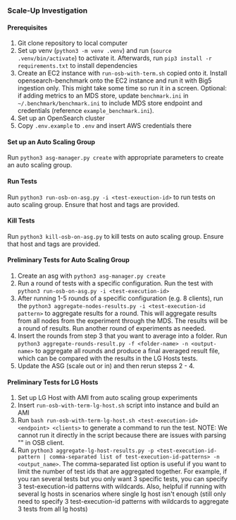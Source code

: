 ### Scale-Up Investigation

#### Prerequisites
1. Git clone repository to local computer
2. Set up venv (`python3 -m venv .venv`) and run (`source .venv/bin/activate`) to activate it. Afterwards, run `pip3 install -r requirements.txt` to install dependencies
3. Create an EC2 instance with `run-osb-with-term.sh` copied onto it. Install opensearch-benchmark onto the EC2 instance and run it with Big5 ingestion only. This might take some time so run it in a screen. Optional: if adding metrics to an MDS store, update `benchmark.ini` in `~/.benchmark/benchmark.ini` to include MDS store endpoint and credentials (reference `example_benchmark.ini`).
4. Set up an OpenSearch cluster
5. Copy `.env.example` to `.env` and insert AWS credentials there

#### Set up an Auto Scaling Group
Run `python3 asg-manager.py create` with appropriate parameters to create an auto scaling group.

#### Run Tests
Run `python3 run-osb-on-asg.py -i <test-exeuction-id>` to run tests on auto scaling group. Ensure that host and tags are provided.

#### Kill Tests
Run `python3 kill-osb-on-asg.py` to kill tests on auto scaling group. Ensure that host and tags are provided.


#### Preliminary Tests for Auto Scaling Group
1. Create an asg with `python3 asg-manager.py create`
2. Run a round of tests with a specific configuration. Run the test with `python3 run-osb-on-asg.py -i <test-execution-id>`
3. After running 1-5 rounds of a specific configuration (e.g. 8 clients), run the `python3 aggregate-nodes-results.py -i <test-execution-id pattern>` to aggregate results for a round. This will aggregate results from all nodes from the experiment through the MDS. The results will be a round of results. Run another round of experiments as needed.
4. Insert the rounds from step 3 that you want to average into a folder. Run `python3 aggregate-rounds-result.py -f <folder-name> -n <output-name>` to aggregate all rounds and produce a final averaged result file, which can be compared with the results in the LG Hosts tests.
5. Update the ASG (scale out or in) and then rerun stepss 2 - 4.

#### Preliminary Tests for LG Hosts
1. Set up LG Host with AMI from auto scaling group experiments
2. Insert `run-osb-with-term-lg-host.sh` script into instance and build an AMI
3. Run `bash run-osb-with-term-lg-host.sh <test-execution-id> <endpoint> <clients>` to generate a command to run the test. NOTE: We cannot run it directly in the script because there are issues with parsing \"\" in OSB client.
4. Run `python3 aggregate-lg-host-results.py -p <test-execution-id-pattern | comma-separated list of test-execution-id-patterns> -n <output_name>`. The comma-separated list option is useful if you want to limit the number of test ids that are aggregated together. For example, if you ran several tests but you only want 3 specific tests, you can specify 3 test-execution-id patterns with wildcards. Also, helpful if running with several lg hosts in scenarios where single lg host isn't enough (still only need to specify 3 test-execution-id patterns with wildcards to aggregate 3 tests from all lg hosts)
